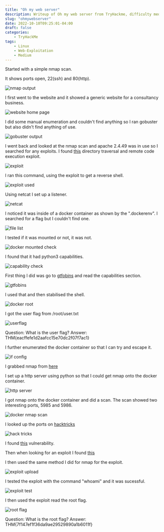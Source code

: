 ```yaml
---
title: "Oh my web server"
description: Writeup of Oh my web server from TryHackme, difficulty medium.
slug: "ohmywebserver"
date: 2022-10-10T09:25:01-04:00
draft: false
categories:
    - TryHackMe
tags:
    - Linux
    - Web-Exploitation
    - Medium
---
```


Started with a simple nmap scan.

It shows  ports open, 22(ssh) and 80(http).

![nmap output](/img/ohmywebserver/nmapscan.png)

I first went to the website and it showed a generic website for a consultancy business.

![website home page](/img/ohmywebserver/homepage.png)

I did some manual enumeration and couldn't find anything so I ran gobuster but also didn't find anything of use.

![gobuster output](/img/ohmywebserver/gobuster.png)

I went back and looked at the nmap scan and apache 2.4.49 was in use so I searched for any exploits. I found [this](https://www.exploit-db.com/exploits/50383) directory traversal and remote code execution exploit.

![exploit](/img/ohmywebserver/exploit.png)

I ran this command, using the exploit to get a reverse shell.

![exploit used](/img/ohmywebserver/exploitused.png)

Using netcat I set up a listener.

![netcat](/img/ohmywebserver/netcat.png)

I noticed it was inside of a docker container as shown by the ".dockerenv". I searched for a flag but I couldn't find one.

![file list](/img/ohmywebserver/filelist.png)

I tested if it was mounted or not, it was not.

![docker mounted check](/img/ohmywebserver/dockermounted.png)

I found that it had python3 capabilities.

![capability check](/img/ohmywebserver/capabilitycheck.png)

First thing I did was go to [gtfobins](https://gtfobins.github.io/gtfobins/python/) and read the capabilities section.

![gtfobins](/img/ohmywebserver/gtfobins.png)

I used that and then stabilised the shell.

![docker root](/img/ohmywebserver/dockerroot.png)

I got the user flag from /root/user.txt

![userflag](/img/ohmywebserver/userflag.png)

Question: What is the user flag? Answer: THM{eacffefe1d2aafcc15e70dc2f07f7ac1}

I further enumerated the docker container so that I can try and escape it.

![if config](/img/ohmywebserver/ifconfig.png)

I grabbed nmap from [here](https://github.com/andrew-d/static-binaries/raw/master/binaries/linux/x86_64/nmap)

I set up a http server using python so that I could get nmap onto the docker container.

![http server](/img/ohmywebserver/pythonserver.png)

I got nmap onto the docker container and did a scan. The scan showed two interesting ports, 5985 and 5986.

![docker nmap scan](/img/ohmywebserver/dockernmapscan.png)

I looked up the ports on [hacktricks](https://book.hacktricks.xyz/network-services-pentesting/5985-5986-pentesting-omi)

![hack tricks](/img/ohmywebserver/hacktricks.png)

I found [this](https://msrc.microsoft.com/update-guide/vulnerability/CVE-2021-38647) vulnerability.

Then when looking for an exploit I found [this](https://github.com/AlteredSecurity/CVE-2021-38647)

I then used the same method I did for nmap for the exploit.

![exploit upload](/img/ohmywebserver/placingexploit.png)

I tested the exploit with the command "whoami" and it was sucessful.

![exploit test](/img/ohmywebserver/exploittest.png)

I then used the exploit read the root flag.

![root flag](/img/ohmywebserver/rootflag.png)

Question: What is the root flag? Answer: THM{7f147ef1f36da9ae29529890a1b6011f}


